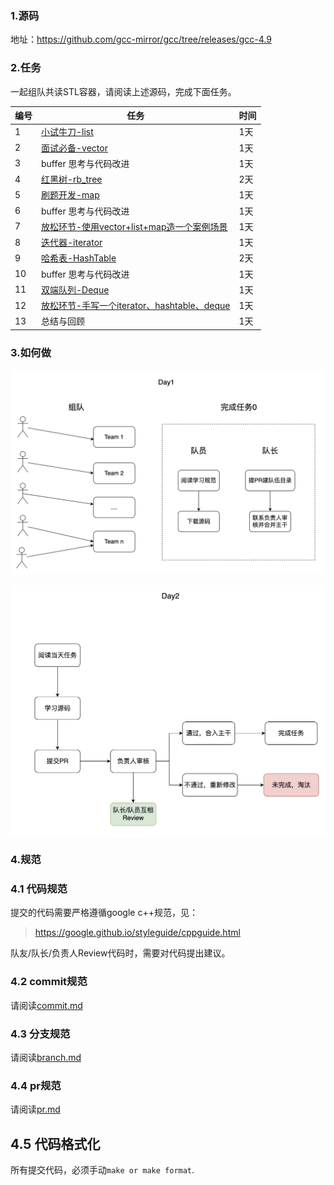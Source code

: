 ### 1.源码

地址：https://github.com/gcc-mirror/gcc/tree/releases/gcc-4.9

### 2.任务

一起组队共读STL容器，请阅读上述源码，完成下面任务。

|  编号    |   任务   |    时间  |
| ---- | ---- | ---- |
| 1 | [小试牛刀-list](https://github.com/gcc-mirror/gcc/blob/releases/gcc-9/libstdc%2B%2B-v3/include/bits/stl_list.h) | 1天 |
| 2 | [面试必备-vector](https://github.com/gcc-mirror/gcc/blob/releases/gcc-9/libstdc%2B%2B-v3/include/bits/stl_vector.h) | 1天 |
| 3 | buffer 思考与代码改进 | 1天 |
| 4 | [红黑树-rb_tree](https://github.com/gcc-mirror/gcc/blob/releases/gcc-9/libstdc%2B%2B-v3/include/bits/stl_tree.h) | 2天  |
| 5 | [刷题开发-map](https://github.com/gcc-mirror/gcc/blob/releases/gcc-9/libstdc%2B%2B-v3/include/bits/stl_map.h) | 1天 |
| 6 | buffer 思考与代码改进 | 1天 |
| 7 | [放松环节-使用vector+list+map造一个案例场景](./example/README.md) | 1天 |
| 8 | [迭代器-iterator](https://github.com/gcc-mirror/gcc/blob/releases/gcc-9/libstdc%2B%2B-v3/include/bits/stl_iterator_base_types.h) | 1天 |
| 9 | [哈希表-HashTable](https://github.com/gcc-mirror/gcc/blob/releases/gcc-9/libstdc%2B%2B-v3/include/bits/hashtable.h) | 2天 |
| 10 | buffer 思考与代码改进 | 1天 |
| 11 | [双端队列-Deque](https://github.com/gcc-mirror/gcc/blob/releases/gcc-9/libstdc%2B%2B-v3/include/bits/stl_deque.h) | 1天 |
| 12 | [放松环节-手写一个iterator、hashtable、deque]() | 1天 |
| 13 | 总结与回顾 | 1天 |

### 3.如何做



![](./img/team_day.png)

![](./img/pr_day.png)

### 4.规范

### 4.1 代码规范

提交的代码需要严格遵循google c++规范，见：

> https://google.github.io/styleguide/cppguide.html

队友/队长/负责人Review代码时，需要对代码提出建议。

### 4.2 commit规范

请阅读[commit.md](./rules/commit.md)


### 4.3 分支规范

请阅读[branch.md](./rules/branch.md)

### 4.4 pr规范

请阅读[pr.md](./rules/pr.md)

## 4.5 代码格式化

所有提交代码，必须手动`make or make format`.
